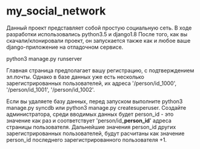 # my_social_network
Данный проект представляет собой простую социальную сеть.
В ходе разработки использовались python3.5 и django1.8
После того, как вы скачали/клонировали проект, он запускается также как и любое ваше django-приложение на отладочном сервисе.

python3 manage.py runserver

Главная страница предполагает вашу регистрацию, с подтверждением эл.почты. Однако в базе данных уже есть несколько 
зарегистрированных пользователей, их адреса '/person/id_1000', '/person/id_1001', '/person/id_1002'.

Если вы удаляете базу данных, перед запуском выполните python3 manage.py syncdb или python3 manage.py createsuperuser. Создайте 
администратора, среди вводимых данных будет person_id - это значение как раз и соответствует 'person/id_<b>person_id</b>' адреса 
страницы пользователя. Дальнейшие значения person_id других зарегистрированных пользователей, будут расчитаны как значение 
person_id последнего зарегистрированного пользователя +1.
